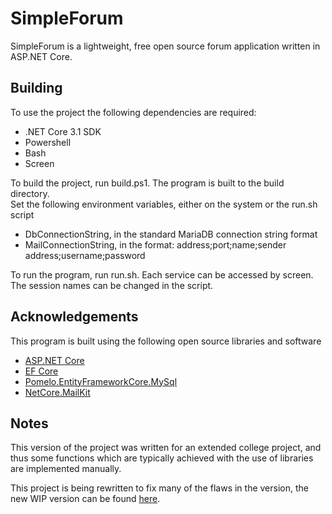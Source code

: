 ﻿# SimpleForum
SimpleForum is a lightweight, free open source forum application written in ASP.NET Core.

## Building
To use the project the following dependencies are required:
- .NET Core 3.1 SDK
- Powershell
- Bash
- Screen

To build the project, run build.ps1. The program is built to the build directory.<br>
Set the following environment variables, either on the system or the run.sh script
- DbConnectionString, in the standard MariaDB connection string format
- MailConnectionString, in the format: address;port;name;sender address;username;password

To run the program, run run.sh. Each service can be accessed by screen. The session names can be changed in the script. 

## Acknowledgements
This program is built using the following open source libraries and software
- [ASP.NET Core](https://github.com/dotnet/aspnetcore)
- [EF Core](https://github.com/dotnet/efcore)
- [Pomelo.EntityFrameworkCore.MySql](https://github.com/PomeloFoundation/Pomelo.EntityFrameworkCore.MySql)
- [NetCore.MailKit](https://github.com/myloveCc/NETCore.MailKit)

## Notes
This version of the project was written for an extended college project, and thus some functions which are typically achieved with the use of libraries are implemented manually.

This project is being rewritten to fix many of the flaws in the version, the new WIP version can be found [here](https://github.com/An-Owlbear/SimpleForum/tree/v2).
